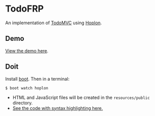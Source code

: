 # TodoFRP

An implementation of [TodoMVC][1] using [Hoplon][2].

## Demo

[View the demo here][3].

## Doit

Install [boot][4]. Then in a terminal:

```
$ boot watch hoplon
```

* HTML and JavaScript files will be created in the `resources/public` directory.
* [See the code with syntax highlighting here.][5]

[1]: http://todomvc.com
[2]: http://github.com/tailrecursion/hoplon
[3]: http://micha.github.com/todofrp/demo/public/
[4]: https://github.com/tailrecursion/boot
[5]: doc/index.cljs
